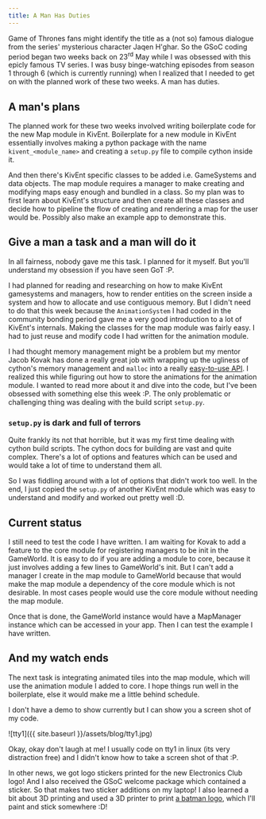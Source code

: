 ```yaml
---
title: A Man Has Duties
---
```


Game of Thrones fans might identify the title as a (not so)
famous dialogue from the series' mysterious character
Jaqen H'ghar. So the GSoC coding period began two weeks back
on 23<sup>rd</sup> May while I was obsessed with this epicly
famous TV series. I was busy binge-watching episodes from
season 1 through 6 (which is currently running) when I realized
that I needed to get on with the planned work of these two weeks.
A man has duties.

## A man's plans

The planned work for these two weeks involved writing boilerplate code
for the new Map module in KivEnt. Boilerplate for a new module in KivEnt
essentially involves making a python package with the name
`kivent_<module_name>` and creating a `setup.py` file to compile cython
inside it.

And then there's KivEnt specific classes to be added i.e. GameSystems and
data objects. The map module requires a manager to make creating and modifying
maps easy enough and bundled in a class. So my plan was to first learn about
KivEnt's structure and then create all these classes and decide how to pipeline
the flow of creating and rendering a map for the user would be.
Possibly also make an example app to demonstrate this.

## Give a man a task and a man will do it

In all fairness, nobody gave me this task. I planned for it myself.
But you'll understand my obsession if you have seen GoT :P.

I had planned for reading and researching on how to make KivEnt
gamesystems and managers, how to render entities on the screen
inside a system and how to allocate and use contiguous memory.
But I didn't need to do that this week because the `AnimationSystem`
I had coded in the community bonding period gave me a very good
introduction to a lot of KivEnt's internals. Making the classes for
the map module was fairly easy. I had to just reuse and modify code I
had written for the animation module.

I had thought memory management might be a problem but my mentor
Jacob Kovak has done a really great job with wrapping up the ugliness
of cython's memory management and `malloc` into a really [easy-to-use API](//www.kivent.org/docs/memory_handlers.html).
I realized this while figuring out how to store the animations for the
animation module. I wanted to read more about it and dive into the code,
but I've been obsessed with something else this week :P. The only problematic
or challenging thing was dealing with the build script `setup.py`.

### `setup.py` is dark and full of terrors

Quite frankly its not that horrible, but it was my first time dealing
with cython build scripts. The cython docs for building are vast and
quite complex. There's a lot of options and features which can be used
and would take a lot of time to understand them all.

So I was fiddling around with a lot of options that didn't work too well.
In the end, I just copied the `setup.py` of another KivEnt module which
was easy to understand and modify and worked out pretty well :D.

## Current status

I still need to test the code I have written. I am waiting for
Kovak to add a feature to the core module for registering managers
to be init in the GameWorld. It is easy to do if you are adding a module
to core, because it just involves adding a few lines to GameWorld's init.
But I can't add a manager I create in the map module to GameWorld because
that would make the map module a dependency of the core module which is
not desirable. In most cases people would use the core module without
needing the map module.

Once that is done, the GameWorld instance would have a MapManager instance
which can be accessed in your app. Then I can test the example I have written.

## And my watch ends

The next task is integrating animated tiles into the map module, which will use
the animation module I added to core. I hope things run well in the boilerplate,
else it would make me a little behind schedule.

I don't have a demo to show currently but I can show you a screen shot of my code.

![tty1]({{ site.baseurl }}/assets/blog/tty1.jpg)

Okay, okay don't laugh at me! I usually code on tty1 in linux (its very distraction free)
and I didn't know how to take a screen shot of that :P.

In other news, we got logo stickers printed for the new Electronics Club logo!
And I also received the GSoC welcome package which contained a sticker. So that
makes two sticker additions on my laptop! I also learned a bit about 3D printing
and used a 3D printer to print [a batman logo](http://www.thingiverse.com/thing:320808), which I'll paint and stick somewhere :D!

